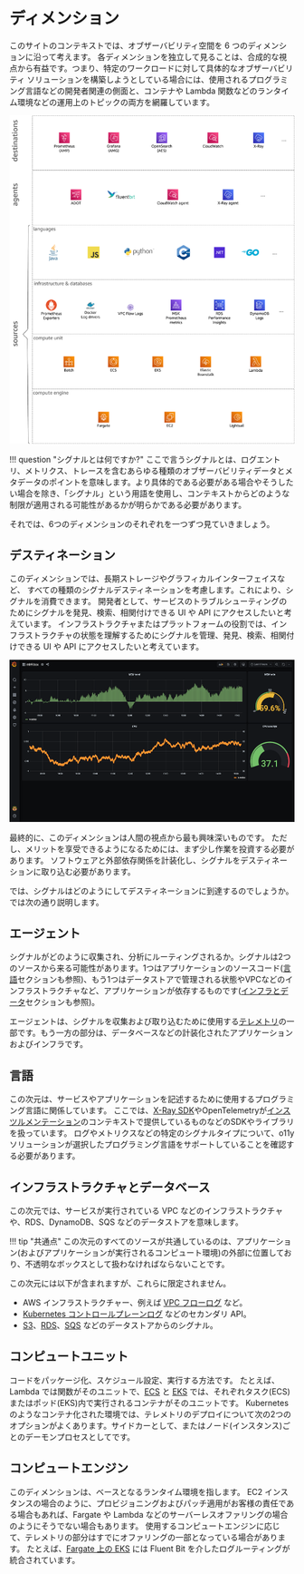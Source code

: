 # ディメンション

このサイトのコンテキストでは、オブザーバビリティ空間を 6 つのディメンションに沿って考えます。
各ディメンションを独立して見ることは、合成的な視点から有益です。つまり、特定のワークロードに対して具体的なオブザーバビリティ ソリューションを構築しようとしている場合には、使用されるプログラミング言語などの開発者関連の側面と、コンテナや Lambda 関数などのランタイム環境などの運用上のトピックの両方を網羅しています。

![o11y space](images/o11y-space.png)


!!! question "シグナルとは何ですか?"
    ここで言うシグナルとは、ログエントリ、メトリクス、トレースを含むあらゆる種類のオブザーバビリティデータとメタデータのポイントを意味します。より具体的である必要がある場合やそうしたい場合を除き、「シグナル」という用語を使用し、コンテキストからどのような制限が適用される可能性があるかが明らかである必要があります。

それでは、6つのディメンションのそれぞれを一つずつ見ていきましょう。

## デスティネーション

このディメンションでは、長期ストレージやグラフィカルインターフェイスなど、
すべての種類のシグナルデスティネーションを考慮します。これにより、シグナルを消費できます。
開発者として、サービスのトラブルシューティングのためにシグナルを発見、検索、相関付けできる UI や API にアクセスしたいと考えています。
インフラストラクチャまたはプラットフォームの役割では、インフラストラクチャの状態を理解するためにシグナルを管理、発見、検索、相関付けできる UI や API にアクセスしたいと考えています。

![Grafana screen shot](images/grafana.png)

最終的に、このディメンションは人間の視点から最も興味深いものです。
ただし、メリットを享受できるようになるためには、まず少し作業を投資する必要があります。
ソフトウェアと外部依存関係を計装化し、シグナルをデスティネーションに取り込む必要があります。

では、シグナルはどのようにしてデスティネーションに到達するのでしょうか。
では次の通り説明します。

## エージェント

シグナルがどのように収集され、分析にルーティングされるか。シグナルは2つのソースから来る可能性があります。1つはアプリケーションのソースコード([言語](#language)セクションも参照)、もう1つはデータストアで管理される状態やVPCなどのインフラストラクチャなど、アプリケーションが依存するものです([インフラとデータ](#infra-data)セクションも参照)。

エージェントは、シグナルを収集および取り込むために使用する[テレメトリ](../telemetry)の一部です。もう一方の部分は、データベースなどの計装化されたアプリケーションおよびインフラです。

## 言語

この次元は、サービスやアプリケーションを記述するために使用するプログラミング言語に関係しています。
ここでは、[X-Ray SDK][xraysdks]やOpenTelemetryが[インスツルメンテーション][otelinst]のコンテキストで提供しているものなどのSDKやライブラリを扱っています。
ログやメトリクスなどの特定のシグナルタイプについて、o11yソリューションが選択したプログラミング言語をサポートしていることを確認する必要があります。

## インフラストラクチャとデータベース

この次元では、サービスが実行されている VPC などのインフラストラクチャや、RDS、DynamoDB、SQS などのデータストアを意味します。

!!! tip "共通点"
    この次元のすべてのソースが共通しているのは、アプリケーション(およびアプリケーションが実行されるコンピュート環境)の外部に位置しており、不透明なボックスとして扱わなければならないことです。

この次元には以下が含まれますが、これらに限定されません。

- AWS インフラストラクチャー、例えば [VPC フローログ][vpcfl] など。 
- [Kubernetes コントロールプレーンログ][kubecpl] などのセカンダリ API。
- [S3][s3mon]、[RDS][rdsmon]、[SQS][sqstrace] などのデータストアからのシグナル。

## コンピュートユニット

コードをパッケージ化、スケジュール設定、実行する方法です。 たとえば、Lambda では関数がそのユニットで、[ECS][ecs] と [EKS][eks] では、それぞれタスク(ECS)またはポッド(EKS)内で実行されるコンテナがそのユニットです。 Kubernetes のようなコンテナ化された環境では、テレメトリのデプロイについて次の2つのオプションがよくあります。サイドカーとして、またはノード(インスタンス)ごとのデーモンプロセスとしてです。

## コンピュートエンジン

このディメンションは、ベースとなるランタイム環境を指します。
EC2 インスタンスの場合のように、プロビジョニングおよびパッチ適用がお客様の責任である場合もあれば、Fargate や Lambda などのサーバーレスオファリングの場合のようにそうでない場合もあります。
使用するコンピュートエンジンに応じて、テレメトリの部分はすでにオファリングの一部となっている場合があります。
たとえば、[Fargate 上の EKS][firelensef] には Fluent Bit を介したログルーティングが統合されています。


[aes]: https://aws.amazon.com/elasticsearch-service/ "Amazon Elasticsearch Service"
[adot]: https://aws-otel.github.io/ "AWS Distro for OpenTelemetry"
[amg]: https://aws.amazon.com/grafana/ "Amazon Managed Grafana"
[amp]: https://aws.amazon.com/prometheus/ "Amazon Managed Service for Prometheus"
[batch]: https://aws.amazon.com/batch/ "AWS Batch"
[beans]: https://aws.amazon.com/elasticbeanstalk/ "AWS Elastic Beanstalk"
[cw]: https://aws.amazon.com/cloudwatch/ "Amazon CloudWatch"
[dimensions]: ../dimensions
[ec2]: https://aws.amazon.com/ec2/ "Amazon EC2"
[ecs]: https://aws.amazon.com/ecs/ "Amazon Elastic Container Service"
[eks]: https://aws.amazon.com/eks/ "Amazon Elastic Kubernetes Service"
[fargate]: https://aws.amazon.com/fargate/ "AWS Fargate"
[fluentbit]: https://fluentbit.io/ "Fluent Bit"
[firelensef]: https://aws.amazon.com/blogs/containers/fluent-bit-for-amazon-eks-on-aws-fargate-is-here/ "Fluent Bit for Amazon EKS on AWS Fargate is here"
[jaeger]: https://www.jaegertracing.io/ "Jaeger"
[kafka]: https://kafka.apache.org/ "Apache Kafka"
[kubecpl]: https://docs.aws.amazon.com/eks/latest/userguide/control-plane-logs.html "Amazon EKS control plane logging"
[lambda]: https://aws.amazon.com/lambda/ "AWS Lambda"
[lightsail]: https://aws.amazon.com/lightsail/ "Amazon Lightsail"
[otel]: https://opentelemetry.io/ "OpenTelemetry"
[otelinst]: https://opentelemetry.io/docs/concepts/instrumenting/
[promex]: https://prometheus.io/docs/instrumenting/exporters/ "Prometheus exporters and integrations"
[rdsmon]: https://docs.aws.amazon.com/AmazonRDS/latest/UserGuide/Overview.LoggingAndMonitoring.html "Logging and monitoring in Amazon RDS"
[s3]: https://aws.amazon.com/s3/ "Amazon S3"
[s3mon]: https://docs.aws.amazon.com/AmazonS3/latest/userguide/s3-incident-response.html "Logging and monitoring in Amazon S3"
[sqstrace]: https://docs.aws.amazon.com/xray/latest/devguide/xray-services-sqs.html "Amazon SQS and AWS X-Ray"
[vpcfl]: https://docs.aws.amazon.com/vpc/latest/userguide/flow-logs.html "VPC Flow Logs"
[xray]: https://aws.amazon.com/xray/ "AWS X-Ray"
[xraysdks]: https://docs.aws.amazon.com/xray/index.html
